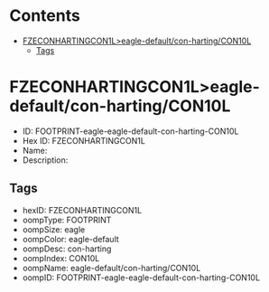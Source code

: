 



Contents
========

* [FZECONHARTINGCON1L>eagle-default/con-harting/CON10L](#fzeconhartingcon1leagle-defaultcon-hartingcon10l)
	* [Tags](#tags)

# FZECONHARTINGCON1L>eagle-default/con-harting/CON10L

- ID: FOOTPRINT-eagle-eagle-default-con-harting-CON10L
- Hex ID: FZECONHARTINGCON1L
- Name: 
- Description: 

## Tags

- hexID: FZECONHARTINGCON1L
- oompType: FOOTPRINT
- oompSize: eagle
- oompColor: eagle-default
- oompDesc: con-harting
- oompIndex: CON10L
- oompName: eagle-default/con-harting/CON10L
- oompID: FOOTPRINT-eagle-eagle-default-con-harting-CON10L
